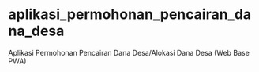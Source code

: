# aplikasi_permohonan_pencairan_dana_desa
Aplikasi Permohonan Pencairan Dana Desa/Alokasi Dana Desa (Web Base PWA)

